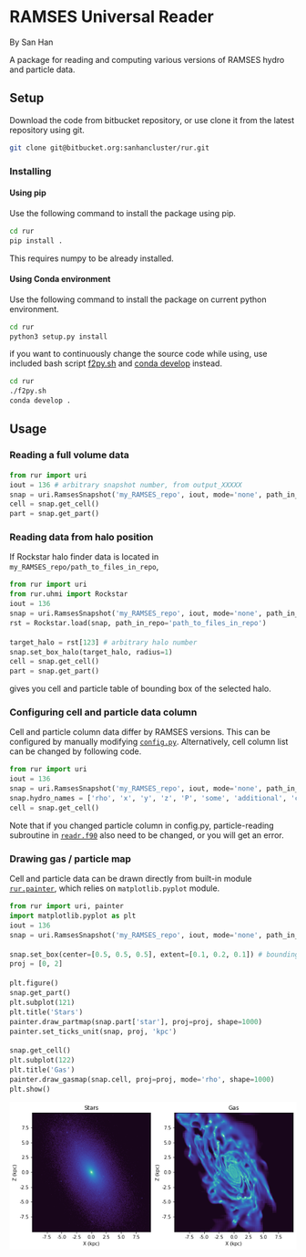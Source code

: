 [1]: https://www.anaconda.com/
[2]: https://docs.conda.io/projects/conda-build/en/latest/resources/commands/conda-develop.html

RAMSES Universal Reader
=============================

By San Han

A package for reading and computing various versions of RAMSES hydro and particle data.

Setup
-----------------------------

Download the code from bitbucket repository, or use clone it from the latest repository using git.
```bash
git clone git@bitbucket.org:sanhancluster/rur.git
```
### Installing
#### Using pip
Use the following command to install the package using pip.
```bash
cd rur
pip install .
```
This requires numpy to be already installed.
#### Using Conda environment
Use the following command to install the package on current python environment.
```bash
cd rur
python3 setup.py install
```
if you want to continuously change the source code while using, 
use included bash script [f2py.sh](f2py.sh) and [conda develop][2] instead.
```bash
cd rur
./f2py.sh
conda develop .
```

Usage
-----------------------------

### Reading a full volume data
```python
from rur import uri
iout = 136 # arbitrary snapshot number, from output_XXXXX
snap = uri.RamsesSnapshot('my_RAMSES_repo', iout, mode='none', path_in_repo='')
cell = snap.get_cell()
part = snap.get_part()
```

### Reading data from halo position

If Rockstar halo finder data is located in `my_RAMSES_repo/path_to_files_in_repo`,
```python
from rur import uri
from rur.uhmi import Rockstar
iout = 136
snap = uri.RamsesSnapshot('my_RAMSES_repo', iout, mode='none', path_in_repo='path_to_files_in_repo')
rst = Rockstar.load(snap, path_in_repo='path_to_files_in_repo')

target_halo = rst[123] # arbitrary halo number
snap.set_box_halo(target_halo, radius=1)
cell = snap.get_cell()
part = snap.get_part()
```
gives you cell and particle table of bounding box of the selected halo.

### Configuring cell and particle data column

Cell and particle column data differ by RAMSES versions. This can be configured by manually modifying 
[`config.py`](rur/config.py). Alternatively, cell column list can be changed by following code.
```python
from rur import uri
iout = 136
snap = uri.RamsesSnapshot('my_RAMSES_repo', iout, mode='none', path_in_repo='path_to_files_in_repo')
snap.hydro_names = ['rho', 'x', 'y', 'z', 'P', 'some', 'additional', 'columns']
cell = snap.get_cell()
```
Note that if you changed particle column in config.py, particle-reading subroutine in [`readr.f90`](rur/readr.f90) 
also need to be changed, or you will get an error.

### Drawing gas / particle map

Cell and particle data can be drawn directly from built-in module [`rur.painter`](rur/painter.py), which relies on 
`matplotlib.pyplot` module.
```python
from rur import uri, painter
import matplotlib.pyplot as plt
iout = 136
snap = uri.RamsesSnapshot('my_RAMSES_repo', iout, mode='none', path_in_repo='path_to_files_in_repo')

snap.set_box(center=[0.5, 0.5, 0.5], extent=[0.1, 0.2, 0.1]) # bounding box of the region to draw
proj = [0, 2]

plt.figure()
snap.get_part()
plt.subplot(121)
plt.title('Stars')
painter.draw_partmap(snap.part['star'], proj=proj, shape=1000)
painter.set_ticks_unit(snap, proj, 'kpc')

snap.get_cell()
plt.subplot(122)
plt.title('Gas')
painter.draw_gasmap(snap.cell, proj=proj, mode='rho', shape=1000)
plt.show()
```
![Tutorial](rur_tutorial.png)